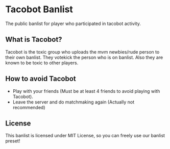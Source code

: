 # Tacobot Banlist
The public banlist for player who participated in tacobot activity.

## What is Tacobot?
Tacobot is the toxic group who uploads the mvm newbies/rude person to their own banlist. They votekick the person who is on banlist. Also they are known to be toxic to other players.

## How to avoid Tacobot
* Play with your friends (Must be at least 4 friends to avoid playing with Tacobot). 
* Leave the server and do matchmaking again (Actually not recommended)

## License
This banlist is licensed under MIT License, so you can freely use our banlist preset!
